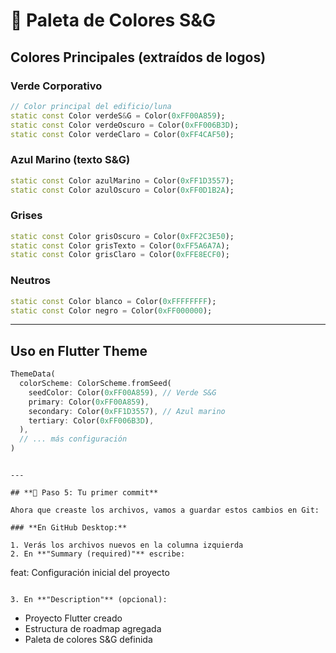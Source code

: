 # 🎨 Paleta de Colores S&G

## Colores Principales (extraídos de logos)

### Verde Corporativo
```dart
// Color principal del edificio/luna
static const Color verdeS&G = Color(0xFF00A859);
static const Color verdeOscuro = Color(0xFF006B3D);
static const Color verdeClaro = Color(0xFF4CAF50);
```

### Azul Marino (texto S&G)
```dart
static const Color azulMarino = Color(0xFF1D3557);
static const Color azulOscuro = Color(0xFF0D1B2A);
```

### Grises
```dart
static const Color grisOscuro = Color(0xFF2C3E50);
static const Color grisTexto = Color(0xFF5A6A7A);
static const Color grisClaro = Color(0xFFE8ECF0);
```

### Neutros
```dart
static const Color blanco = Color(0xFFFFFFFF);
static const Color negro = Color(0xFF000000);
```

---

## Uso en Flutter Theme
```dart
ThemeData(
  colorScheme: ColorScheme.fromSeed(
    seedColor: Color(0xFF00A859), // Verde S&G
    primary: Color(0xFF00A859),
    secondary: Color(0xFF1D3557), // Azul marino
    tertiary: Color(0xFF006B3D),
  ),
  // ... más configuración
)
```
```

---

## **🎯 Paso 5: Tu primer commit**

Ahora que creaste los archivos, vamos a guardar estos cambios en Git:

### **En GitHub Desktop:**

1. Verás los archivos nuevos en la columna izquierda
2. En **"Summary (required)"** escribe:
```
feat: Configuración inicial del proyecto
```

3. En **"Description"** (opcional):
```
- Proyecto Flutter creado
- Estructura de roadmap agregada
- Paleta de colores S&G definida